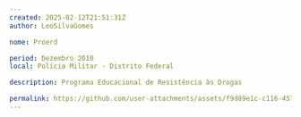 ```yaml
---
created: 2025-02-12T21:51:31Z
author: LeoSilvaGomes

nome: Proerd

period: Dezembro 2010
local: Polícia Militar - Distrito Federal

description: Programa Educacional de Resistência às Drogas

permalink: https://github.com/user-attachments/assets/f9d89e1c-c116-4574-94ac-24f14ba7b636
---
```


